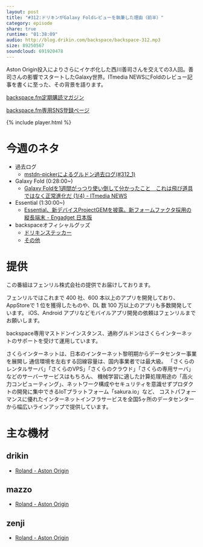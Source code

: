 ```yaml
---
layout: post
title: "#312:ドリキンがGalaxy Foldレビューを執筆した理由（前半）"
category: episode
share: true
runtime: "01:38:09"
audio: http://blog.drikin.com/backspace/backspace-312.mp3
size: 89250567
soundcloud: 691920478
---
```


Aston Origin投入によりさらにイケボ化した西川善司さんを交えての3人回。善司さんの影響でスタートしたGalaxy世界。ITmedia NEWSにFoldのレビュー記事を書くに至った、その背景を語ります。

[backspace.fm定期購読マガジン](https://note.mu/drikin/m/m55ec296b7655)

[backspace.fm専用SNS登録ページ](https://mstdn.guru/invite/3WVHpSMr)

{% include player.html %}


# 今週のネタ
* 過去ログ
  * [mstdn-pickerによるグルドン過去ログ(#312_1)](https://rbtnn.github.io/mstdn-picker/?instance=mstdn.guru&since_id=102947452750827484&max_id=102947868357152809)
* Galaxy Fold (0:28:00~)
  * [Galaxy Foldを1週間がっつり使い倒して分かったこと　これは飛び道具ではなく正常進化だ (1/4) - ITmedia NEWS](https://www.itmedia.co.jp/news/articles/1910/09/news103.html)
* Essential (1:30:00~)
  * [Essential、新デバイスProjectGEMを披露。新フォームファクタ採用の縦長端末 - Engadget 日本版](https://japanese.engadget.com/2019/10/08/essential-projectgem/)
* backspaceオフィシャルグッズ
  * [ドリキンステッカー](https://backspace.thebase.in/)
  * [その他](https://www.zazzle.co.jp/s/backspace+%E3%82%AE%E3%83%95%E3%83%88)

# 提供

この番組はフェンリル株式会社の提供でお届けしております。

フェンリルではこれまで 400 社、600 本以上のアプリを開発しており、AppStoreで 1 位を獲得したものや、DL 数 100 万以上のアプリも多数開発しています。
iOS、Android アプリなどモバイルアプリ開発の依頼はフェンリルまでお願いします。

backspace専用マストドンインスタンス、通称グルドンはさくらインターネットのサポートを受けて運用しています。

さくらインターネットは、日本のインターネット黎明期からデータセンター事業を展開し
通信環境を左右する回線容量は、国内事業者では最大級。
「さくらのレンタルサーバ」「さくらのVPS」「さくらのクラウド」「さくらの専用サーバ」などのサーバーサービスはもちろん、
機械学習に適した計算処理用途の「高火力コンピューティング」、ネットワーク構成やセキュリティを意識せずプロダクトの開発に集中できるIoTプラットフォーム「sakura.io」など、
コストパフォーマンスに優れたインターネットインフラサービスを全国5ヶ所のデータセンターから幅広いラインアップで提供しています。

# 主な機材

## drikin
* [Roland - Aston Origin](http://amzn.asia/1OwAZ0w)

## mazzo
* [Roland - Aston Origin](http://amzn.asia/1OwAZ0w)

## zenji
* [Roland - Aston Origin](http://amzn.asia/1OwAZ0w)

